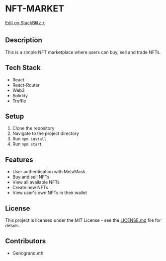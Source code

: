 # NFT-MARKET

[Edit on StackBlitz ⚡️](https://stackblitz.com/edit/react-cadkki)

## Description

This is a simple NFT marketplace where users can buy, sell and trade NFTs.

## Tech Stack

- React
- React-Router
- Web3
- Solidity
- Truffle

## Setup

1. Clone the repository
2. Navigate to the project directory
3. Run `npm install`
4. Run `npm start`

## Features

- User authentication with MetaMask
- Buy and sell NFTs
- View all available NFTs
- Create new NFTs
- View user's own NFTs in their wallet

## License

This project is licensed under the MIT License - see the [LICENSE.md](LICENSE.md) file for details.

## Contributors

- Genogrand.eth
